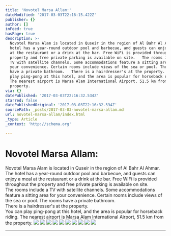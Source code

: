 ```yaml
---
title: 'Novotel Marsa Allam:'
dateModified: '2017-03-03T22:16:15.422Z'
publisher: {}
author: []
inFeed: true
hasPage: true
description: >-
  Novotel Marsa Alam is located in Quseir in the region of Al Bahr Al Ahmar. The
  hotel has a year-round outdoor pool and barbecue, and guests can enjoy a meal
  at the restaurant or a drink at the bar. Free WiFi is provided throughout the
  property and free private parking is available on site.   The rooms include a
  TV with satellite channels. Some accommodations feature a sitting area for
  your convenience. Certain rooms include views of the sea or pool. The rooms
  have a private bathroom.   There is a hairdresser's at the property.   You can
  play ping-pong at this hotel, and the area is popular for horseback riding.
  The nearest airport is Marsa Alam International Airport, 51.5 km from the
  property.
via: {}
datePublished: '2017-03-03T22:16:32.534Z'
starred: false
datePublishedOriginal: '2017-03-03T22:16:32.534Z'
sourcePath: _posts/2017-03-03-novotel-marsa-allam.md
url: novotel-marsa-allam/index.html
_type: Article
_context: 'http://schema.org'

---
```

# Novotel Marsa Allam:

Novotel Marsa Alam is located in Quseir in the region of Al Bahr Al Ahmar. The hotel has a year-round outdoor pool and barbecue, and guests can enjoy a meal at the restaurant or a drink at the bar. Free WiFi is provided throughout the property and free private parking is available on site.   
The rooms include a TV with satellite channels. Some accommodations feature a sitting area for your convenience. Certain rooms include views of the sea or pool. The rooms have a private bathroom.   
There is a hairdresser's at the property.   
You can play ping-pong at this hotel, and the area is popular for horseback riding. The nearest airport is Marsa Alam International Airport, 51.5 km from the property.
![](https://the-grid-user-content.s3-us-west-2.amazonaws.com/2885c570-2278-43fd-a57e-60eccc5b77ad.jpg)
![](https://the-grid-user-content.s3-us-west-2.amazonaws.com/50f23139-f906-4951-b57d-2b1f407f50d4.jpg)
![](https://the-grid-user-content.s3-us-west-2.amazonaws.com/43e9f78e-77f7-4455-a8f1-aa908512880e.jpg)
![](https://the-grid-user-content.s3-us-west-2.amazonaws.com/ff23828d-2d17-4bda-805e-56a565ae7cd5.jpg)
![](https://the-grid-user-content.s3-us-west-2.amazonaws.com/686645ab-9ed4-4804-81db-3a66411a3633.jpg)
![](https://the-grid-user-content.s3-us-west-2.amazonaws.com/53be6150-abec-41d8-9f48-aef299baafba.jpg)
![](https://the-grid-user-content.s3-us-west-2.amazonaws.com/f9b74f9e-93cb-4040-acc1-6989f4be0fbb.jpg)
![](https://the-grid-user-content.s3-us-west-2.amazonaws.com/54761e2c-945d-4fd8-a88e-70b7769c70bd.jpg)
![](https://the-grid-user-content.s3-us-west-2.amazonaws.com/84f8591d-3f60-45d0-8cfe-047e79c5b8f5.jpg)
![](https://the-grid-user-content.s3-us-west-2.amazonaws.com/719ff19b-3297-4e0e-99a2-b1890fbfcc59.jpg)

---